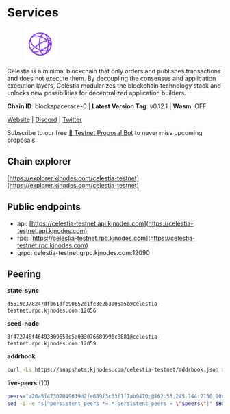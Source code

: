 # Services

<figure><img src="https://raw.githubusercontent.com/kj89/cosmos-images/main/logos/celestia.png" alt=""><figcaption></figcaption></figure>

Celestia is a minimal blockchain that only orders and publishes transactions and  does not execute them. By decoupling the consensus and application execution layers,  Celestia modularizes the blockchain technology stack and unlocks new possibilities  for decentralized application builders.

**Chain ID**: blockspacerace-0 | **Latest Version Tag**: v0.12.1 | **Wasm**: OFF

[Website](https://celestia.org) | [Discord](https://discord.gg/celestiacommunity) | [Twitter](https://twitter.com/CelestiaOrg)



Subscribe to our free [🤖 Testnet Proposal Bot](https://t.me/kjnodes_testnet_proposal_bot) to never miss upcoming proposals


## Chain explorer
[https://explorer.kjnodes.com/celestia-testnet](https://explorer.kjnodes.com/celestia-testnet)

## Public endpoints

* api: [https://celestia-testnet.api.kjnodes.com](https://celestia-testnet.api.kjnodes.com)
* rpc: [https://celestia-testnet.rpc.kjnodes.com](https://celestia-testnet.rpc.kjnodes.com)
* grpc: celestia-testnet.grpc.kjnodes.com:12090

## Peering

**state-sync**

```text
d5519e378247dfb61dfe90652d1fe3e2b3005a5b@celestia-testnet.rpc.kjnodes.com:12056
```

**seed-node**

```text
3f472746f46493309650e5a033076689996c8881@celestia-testnet.rpc.kjnodes.com:12059
```

**addrbook**
```bash
curl -Ls https://snapshots.kjnodes.com/celestia-testnet/addrbook.json > $HOME/.celestia-app/config/addrbook.json
```

**live-peers** (10)
```bash
peers="a20a5f47307049619d2fe689f3c33f1f7ab9470c@162.55.245.144:2130,10c84789386c2ee3aacd8e09f04b78fac14fb3d7@209.126.86.119:26656,6c73374cb78a543e2dd3eb218c29386392da2cf5@35.210.99.77:26656,23c69377c73644e125d29cb01d1f61e897fc0ae4@65.109.104.70:21066,62f6abc162db99389f13a1cdf1abaeb6efb647a7@35.210.78.75:26656,0aaea869d3c651143114f8e9529da72e40fe0828@46.4.5.45:11656,a1e08e481992149d50cb74144602334e71fa3aa3@62.232.97.106:26656,ebf8c82dd6bc37aebcc38f5bff61593d9e3ca370@65.21.163.230:26656,af66f28f19f747bd2b5a18d91d143dc8e035f86a@47.147.226.228:52656,d5519e378247dfb61dfe90652d1fe3e2b3005a5b@65.109.68.190:12056"
sed -i -e "s|^persistent_peers *=.*|persistent_peers = \"$peers\"|" $HOME/.celestia-app/config/config.toml
```
